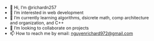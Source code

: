 - 👋 Hi, I’m @richardn257
- 👀 I’m interested in web development
- 🌱 I’m currently learning algorithms, dsicrete math, comp architecture and organization, and C++
- 💞️ I’m looking to collaborate on projects
- 📫 How to reach me by email: nguyenrichard972@gmail.com

<!---
richardn257/richardn257 is a ✨ special ✨ repository because its `README.md` (this file) appears on your GitHub profile.
You can click the Preview link to take a look at your changes.
--->
